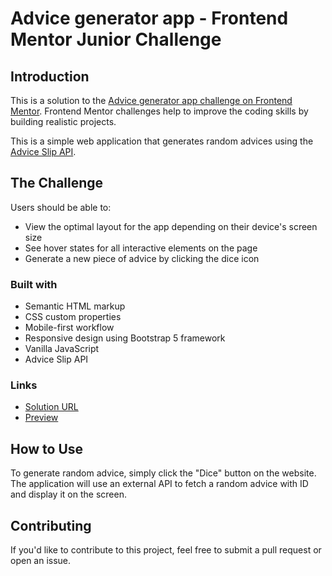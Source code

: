 # Advice generator app - Frontend Mentor Junior Challenge

## Introduction

This is a solution to the [Advice generator app challenge on Frontend Mentor](https://www.frontendmentor.io/challenges/advice-generator-app-QdUG-13db). Frontend Mentor challenges help to improve the coding skills by building realistic projects.

This is a simple web application that generates random advices using the [Advice Slip API](https://api.adviceslip.com).

## The Challenge

Users should be able to:

- View the optimal layout for the app depending on their device's screen size
- See hover states for all interactive elements on the page
- Generate a new piece of advice by clicking the dice icon

### Built with

- Semantic HTML markup
- CSS custom properties
- Mobile-first workflow
- Responsive design using Bootstrap 5 framework
- Vanilla JavaScript
- Advice Slip API

### Links

- [Solution URL](https://github.com/mayurDayal2000/advice-generator-app-main)
- [Preview](https://mayurdayal2000.github.io/advice-generator-app-main/)

## How to Use

To generate random advice, simply click the "Dice" button on the website. The application will use an external API to fetch a random advice with ID and display it on the screen.

## Contributing

If you'd like to contribute to this project, feel free to submit a pull request or open an issue.

